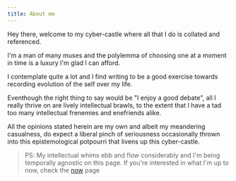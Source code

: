 ```yaml
---
title: About me
---
```


Hey there, welcome to my cyber-castle where all that I do is collated
and referenced.  

I'm a man of many muses and the polylemma of choosing one at a moment
in time is a luxury I'm glad I can afford.  

I contemplate quite a lot and I find writing to be a good exercise towards
recording evolution of the self over my life.  

Eventhough the right thing to say would be "I enjoy a good debate",
all I really thrive on are lively intellectual brawls, to the extent that I have a
tad too many intellectual frenemies and enefriends alike.  

All the opinions stated herein are my own and albeit my meandering casualness,
do expect a liberal pinch of seriousness occasionally thrown into this
epistemological potpourri that livens up this cyber-castle.  

> PS: My intellectual whims ebb and flow considerably and I'm being
> temporally agnostic on this page.
> If you're interested in what I'm up to now, check the
> [now](https://rajpatil.dev/now/) page
